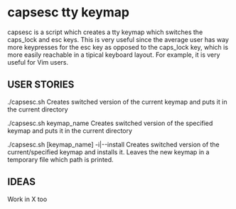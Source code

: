 # capsesc tty keymap
capsesc is a script which creates a tty keymap which switches the caps_lock and esc keys. This is very useful since the average user has way more keypresses for the esc key as opposed to the caps_lock key, which is more easily reachable in a tipical keyboard layout. For example, it is very useful for Vim users.

## USER STORIES

./capsesc.sh
Creates switched version of the current keymap and puts it in the current directory

./capsesc.sh keymap_name
Creates switched version of the specified keymap and puts it in the current directory

./capsesc.sh [keymap_name] -i|--install
Creates switched version of the current/specified keymap and installs it. Leaves the new keymap in a temporary file which path is printed.

## IDEAS
Work in X too
